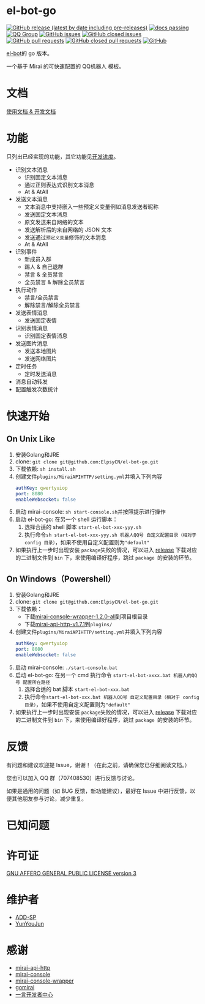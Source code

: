 # el-bot-go

[![GitHub release (latest by date including pre-releases)](https://img.shields.io/github/v/release/ElpsyCN/el-bot-go?color=blue&include_prereleases)](https://github.com/ElpsyCN/el-bot-go/releases)
[![docs passing](https://img.shields.io/badge/docs-passing-brightgreen)](https://github.com/ElpsyCN/el-bot-go/blob/master/docs/dir.md)
[![QQ Group](https://img.shields.io/badge/qq%20group-707408530-12B7F5)](https://shang.qq.com/wpa/qunwpa?idkey=5b0eef3e3256ce23981f3b0aa2457175c66ca9194efd266fd0e9a7dbe43ed653)
[![GitHub issues](https://img.shields.io/github/issues/ElpsyCN/el-bot-go)](https://github.com/ElpsyCN/el-bot-go/issues)
[![GitHub closed issues](https://img.shields.io/github/issues-closed/ElpsyCN/el-bot-go?color=success)](https://github.com/ElpsyCN/el-bot-go/issues)
[![GitHub pull requests](https://img.shields.io/github/issues-pr/ElpsyCN/el-bot-go)](https://github.com/ElpsyCN/el-bot-go/pulls)
[![GitHub closed pull requests](https://img.shields.io/github/issues-pr-closed/ElpsyCN/el-bot-go?color=success)](https://github.com/ElpsyCN/el-bot-go/pulls?q=is%3Apr+is%3Aclosed)
[![GitHub](https://img.shields.io/github/license/ElpsyCN/el-bot-go?color=%233eb370)](https://github.com/ElpsyCN/el-bot-go/blob/master/LICENSE)

[el-bot](https://github.com/ElpsyCN/el-bot)的 go 版本。

一个基于 Mirai 的可快速配置的 QQ机器人 模板。

# 文档

[使用文档 & 开发文档](docs/dir.md)

# 功能

只列出已经实现的功能，其它功能见[开发进度](https://github.com/ElpsyCN/el-bot-go/projects/1)。

+ 识别文本消息
  + 识别固定文本消息
  + 通过正则表达式识别文本消息
  + At & AtAll
+ 发送文本消息
  + 文本消息中支持嵌入一些预定义变量例如消息发送者昵称
  + 发送固定文本消息
  + 原文发送来自网络的文本
  + 发送解析后的来自网络的 JSON 文本
  + 发送通过`预定义变量`修饰的文本消息
  + At & AtAll
+ 识别事件
  + 新成员入群
  + 踢人 & 自己退群
  + 禁言 & 全员禁言
  + 全员禁言 & 解除全员禁言
+ 执行动作
  + 禁言/全员禁言
  + 解除禁言/解除全员禁言
+ 发送表情消息
  + 发送固定表情
+ 识别表情消息
  + 识别固定表情消息
+ 发送图片消息
  + 发送本地图片
  + 发送网络图片
+ 定时任务
  + 定时发送消息
+ 消息自动转发
+ 配置触发次数统计

# 快速开始

## On Unix Like

1. 安装Golang和JRE
2. clone: `git clone git@github.com:ElpsyCN/el-bot-go.git`
3. 下载依赖: `sh install.sh`
4. 创建文件`plugins/MiraiAPIHTTP/setting.yml`并填入下列内容
    ```yml
    authKey: qwertyuiop
    port: 8080
    enableWebsocket: false
    ```
5. 启动 mirai-console: `sh start-console.sh`并按照提示进行操作
6. 启动 el-bot-go: 在另一个 shell 运行脚本：
    1. 选择合适的 shell 脚本 `start-el-bot-xxx-yyy.sh`
    2. 执行命令`sh start-el-bot-xxx-yyy.sh 机器人QQ号 自定义配置目录（相对于 config 目录）`，如果不使用自定义配置则为`"default"`
7. 如果执行上一步时出现安装 `package`失败的情况，可以进入 [release](https://github.com/ElpsyCN/el-bot-go/releases) 下载对应的二进制文件到 `bin` 下，来使用编译好程序，跳过 `package `的安装的环节。

## On Windows（Powershell）

1. 安装Golang和JRE
2. clone: `git clone git@github.com:ElpsyCN/el-bot-go.git`
3. 下载依赖：
    + 下载[mirai-console-wrapper-1.2.0-all](https://github.com/mamoe/mirai-console-wrapper/releases/download/1.2.0/mirai-console-wrapper-1.2.0-all.jar)到项目根目录
    + 下载[mirai-api-http-v1.7.1](https://github.com/mamoe/mirai-api-http/releases/download/v1.7.1/mirai-api-http-v1.7.1.jar)到`plugins/`
4. 创建文件`plugins/MiraiAPIHTTP/setting.yml`并填入下列内容
    ```yml
    authKey: qwertyuiop
    port: 8080
    enableWebsocket: false
    ```
5. 启动 mirai-console: `./start-console.bat`
6. 启动 el-bot-go: 在另一个 cmd 执行命令 `start-el-bot-xxxx.bat 机器人的QQ号 配置所在路径`
    1. 选择合适的 bat 脚本 `start-el-bot-xxx.bat`
    2. 执行命令`start-el-bot-xxx.bat 机器人QQ号 自定义配置目录（相对于 config 目录）`，如果不使用自定义配置则为`"default"`
7. 如果执行上一步时出现安装 `package`失败的情况，可以进入 [release](https://github.com/ElpsyCN/el-bot-go/releases) 下载对应的二进制文件到 `bin` 下，来使用编译好程序，跳过 `package `的安装的环节。

# 反馈

有问题和建议欢迎提 Issue，谢谢！（在此之前，请确保您已仔细阅读文档。）

您也可以加入 QQ 群（707408530）进行反馈与讨论。

如果是通用的问题（如 BUG 反馈，新功能建议），最好在 Issue 中进行反馈，以便其他朋友参与讨论，减少重复。

# 已知问题



# 许可证

[GNU AFFERO GENERAL PUBLIC LICENSE version 3](https://github.com/ElpsyCN/el-bot-go/blob/master/LICENSE)

# 维护者

+ [ADD-SP](https://github.com/ADD-SP)
+ [YunYouJun](https://github.com/YunYouJun)

# 感谢

+ [mirai-api-http](https://github.com/mamoe/mirai-api-http)
+ [mirai-console](https://github.com/mamoe/mirai-console)
+ [mirai-console-wrapper](https://github.com/mamoe/mirai-console-wrapper)
+ [gomirai](https://github.com/Logiase/gomirai)
+ [一言开发者中心](https://developer.hitokoto.cn/)